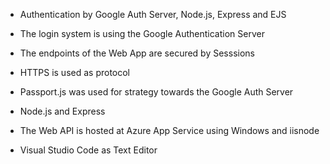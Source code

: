 
- Authentication by Google Auth Server, Node.js, Express and EJS

- The login system is using the Google Authentication Server
- The endpoints of the Web App are secured by Sesssions
- HTTPS is used as protocol
- Passport.js was used for strategy towards the Google Auth Server
- Node.js and Express
- The Web API is hosted at Azure App Service using Windows and iisnode
- Visual Studio Code as Text Editor


	   

